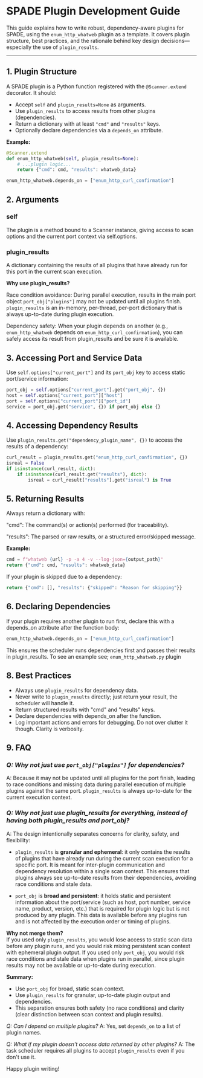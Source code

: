 # SPADE Plugin Development Guide

This guide explains how to write robust, dependency-aware plugins for SPADE, using the `enum_http_whatweb` plugin as a template. It covers plugin structure, best practices, and the rationale behind key design decisions—especially the use of `plugin_results`.

---

## 1. Plugin Structure

A SPADE plugin is a Python function registered with the `@Scanner.extend` decorator. It should:

- Accept `self` and `plugin_results=None` as arguments.
- Use `plugin_results` to access results from other plugins (dependencies).
- Return a dictionary with at least `"cmd"` and `"results"` keys.
- Optionally declare dependencies via a `depends_on` attribute.

**Example:**
```python
@Scanner.extend
def enum_http_whatweb(self, plugin_results=None):
    # ...plugin logic...
    return {"cmd": cmd, "results": whatweb_data}

enum_http_whatweb.depends_on = ["enum_http_curl_confirmation"]
```

## 2. Arguments
### self
The plugin is a method bound to a Scanner instance, giving access to scan options and the current port context via self.options.

### plugin_results
A dictionary containing the results of all plugins that have already run for this port in the current scan execution.

**Why use plugin_results?**

Race condition avoidance:
During parallel execution, results in the main port object `port_obj["plugins"]` may not be updated until all plugins finish.
`plugin_results` is an in-memory, per-thread, per-port dictionary that is always up-to-date during plugin execution.

Dependency safety:
When your plugin depends on another (e.g., `enum_http_whatweb` depends on `enum_http_curl_confirmation`), you can safely access its result from plugin_results and be sure it is available.
## 3. Accessing Port and Service Data
Use `self.options["current_port"]` and its `port_obj` key to access static port/service information:
```python
port_obj = self.options["current_port"].get("port_obj", {})
host = self.options["current_port"]["host"]
port = self.options["current_port"]["port_id"]
service = port_obj.get("service", {}) if port_obj else {}
```

## 4. Accessing Dependency Results
Use `plugin_results.get("dependency_plugin_name", {})` to access the results of a dependency:
```python
curl_result = plugin_results.get("enum_http_curl_confirmation", {})
isreal = False
if isinstance(curl_result, dict):
    if isinstance(curl_result.get("results"), dict):
        isreal = curl_result["results"].get("isreal") is True
```
## 5. Returning Results
Always return a dictionary with:

"cmd": The command(s) or action(s) performed (for traceability).

"results": The parsed or raw results, or a structured error/skipped message.

**Example:**
```python
cmd = f"whatweb {url} -p -a 4 -v --log-json={output_path}"
return {"cmd": cmd, "results": whatweb_data}
```
If your plugin is skipped due to a dependency:
```python
return {"cmd": [], "results": {"skipped": "Reason for skipping"}}
```

## 6. Declaring Dependencies
If your plugin requires another plugin to run first, declare this with a depends_on attribute after the function body:
```python
enum_http_whatweb.depends_on = ["enum_http_curl_confirmation"]
```
This ensures the scheduler runs dependencies first and passes their results in plugin_results.
To see an example see; `enum_http_whatweb.py` plugin

## 8. Best Practices
- Always use `plugin_results` for dependency data.
- Never write to `plugin_results` directly; just return your result, the scheduler will handle it.
- Return structured results with "cmd" and "results" keys.
- Declare dependencies with depends_on after the function.
- Log important actions and errors for debugging. Do not over clutter it though. Clarity is verbosity.
## 9. FAQ
### *Q: Why not just use `port_obj["plugins"]` for dependencies?*
A: Because it may not be updated until all plugins for the port finish, leading to race conditions and missing data during parallel execution of multiple plugins against the same port. `plugin_results` is always up-to-date for the current execution context.

### *Q: Why not just use plugin_results for everything, instead of having both plugin_results and port_obj?*

A: The design intentionally separates concerns for clarity, safety, and flexibility:

- `plugin_results` is **granular and ephemeral**: it only contains the results of plugins that have already run during the current scan execution for a specific port. It is meant for inter-plugin communication and dependency resolution within a single scan context. This ensures that plugins always see up-to-date results from their dependencies, avoiding race conditions and stale data.

- `port_obj` is **broad and persistent**: it holds static and persistent information about the port/service (such as host, port number, service name, product, version, etc.) that is required for plugin logic but is not produced by any plugin. This data is available before any plugins run and is not affected by the execution order or timing of plugins.

**Why not merge them?**  
If you used only `plugin_results`, you would lose access to static scan data before any plugin runs, and you would risk mixing persistent scan context with ephemeral plugin output. If you used only `port_obj`, you would risk race conditions and stale data when plugins run in parallel, since plugin results may not be available or up-to-date during execution.

**Summary:**  
- Use `port_obj` for broad, static scan context.
- Use `plugin_results` for granular, up-to-date plugin output and dependencies.
- This separation ensures both safety (no race conditions) and clarity (clear distinction between scan context and plugin results).

*Q: Can I depend on multiple plugins?*
A: Yes, set `depends_on` to a list of plugin names.

*Q: What if my plugin doesn't access data returned by other plugins?*
A: The task scheduler requires all plugins to accept `plugin_results` even if you don't use it.

Happy plugin writing!

